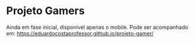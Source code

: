 # Projeto Gamers
Ainda em fase inicial, disponível apenas o mobile. Pode ser acompanhado em: https://eduardocostaprofessor.github.io/projeto-gamer/